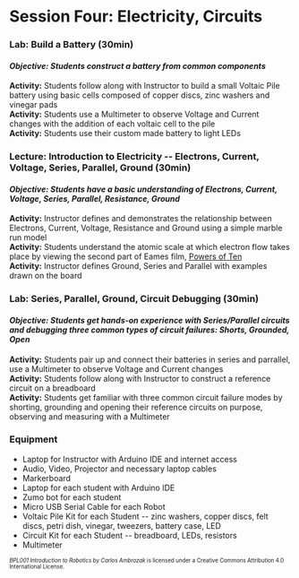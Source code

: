 # Session Four: Electricity, Circuits

### Lab: Build a Battery (30min)
#### _Objective: Students construct a battery from common components_
**Activity:** Students follow along with Instructor to build a small Voltaic Pile battery using basic cells composed of copper discs, zinc washers and vinegar pads<br>
**Activity:** Students use a Multimeter to observe Voltage and Current changes with the addition of each voltaic cell to the pile<br>
**Activity:** Students use their custom made battery to light LEDs


### Lecture: Introduction to Electricity -- Electrons, Current, Voltage, Series, Parallel, Ground (30min)
#### _Objective: Students have a basic understanding of Electrons, Current, Voltage, Series, Parallel, Resistance, Ground_
**Activity:** Instructor defines and demonstrates the relationship between Electrons, Current, Voltage, Resistance and Ground using a simple marble run model<br>
**Activity:** Students understand the atomic scale at which electron flow takes place by
viewing the second part of Eames film, [Powers of Ten](https://youtu.be/0fKBhvDjuy0?t=351)<br>
**Activity:**  Instructor defines Ground, Series and Parallel with examples drawn on the board

### Lab: Series, Parallel, Ground, Circuit Debugging (30min)
#### _Objective: Students get hands-on experience with Series/Parallel circuits and debugging three common types of circuit failures: Shorts, Grounded, Open_
**Activity:** Students pair up and connect their batteries in series and parrallel, use a Multimeter to observe Voltage and Current changes<br>
**Activity:** Students follow along with Instructor to construct a reference circuit on a breadboard<br>
**Activity:** Students get familiar with three common circuit failure modes by
shorting, grounding and opening their reference circuits on purpose, observing and measuring with a Multimeter


### Equipment
* Laptop for Instructor with Arduino IDE and internet access
* Audio, Video, Projector and necessary laptop cables
* Markerboard
* Laptop for each student with Arduino IDE
* Zumo bot for each student
* Micro USB Serial Cable for each Robot
* Voltaic Pile Kit for each Student -- zinc washers, copper discs, felt discs, petri dish, vinegar, tweezers, battery case, LED
* Circuit Kit for each Student -- breadboard, LEDs, resistors
* Multimeter

<sup><sub>*BPL001 Introduction to Robotics by Carlos Ambrozak* is licensed under a Creative Commons Attribution 4.0 International License.</sub></sup>
